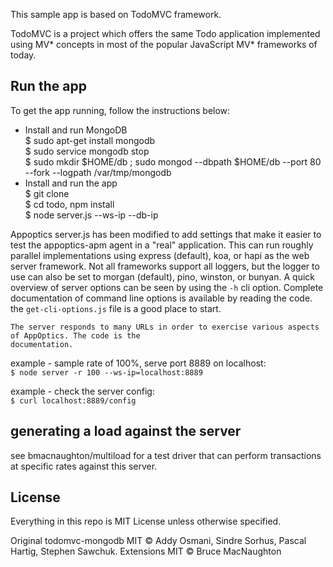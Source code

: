 This sample app is based on TodoMVC framework.

TodoMVC is a project which offers the same Todo application implemented using MV* concepts in most of the popular JavaScript MV\* frameworks of today.

## Run the app

To get the app running, follow the instructions below:
- Install and run MongoDB <br/>
	$ sudo apt-get install mongodb <br/>
	$ sudo service mongodb stop <br/>
	$ sudo mkdir $HOME/db ; sudo mongod --dbpath $HOME/db --port 80 --fork --logpath /var/tmp/mongodb <br/>
- Install and run the app <br/>
	$ git clone <git-repo-url> <br/>
	$ cd todo, npm install <br/>
	$ node server.js --ws-ip <IP of machine running the app> --db-ip <IP of machine running mongodb> <br/>

Appoptics
    server.js has been modified to add settings that make it easier to test the appoptics-apm agent in
    a "real" application.
    This can run roughly parallel implementations using express (default), koa, or hapi as the web server
    framework. Not all frameworks support all loggers, but the logger to use can also be set to morgan
    (default), pino, winston, or bunyan. A quick overview of server options can be seen by using the `-h`
    cli option. Complete documentation of command line options is available by reading the code. the
    `get-cli-options.js` file is a good place to start.

    The server responds to many URLs in order to exercise various aspects of AppOptics. The code is the
    documentation.

example - sample rate of 100%, serve port 8889 on localhost: <br/>
  `$ node server -r 100 --ws-ip=localhost:8889`

example - check the server config: <br/>
  `$ curl localhost:8889/config`

## generating a load against the server

see bmacnaughton/multiload for a test driver that can perform transactions at specific rates against this server.

## License

Everything in this repo is MIT License unless otherwise specified.

Original todomvc-mongodb MIT © Addy Osmani, Sindre Sorhus, Pascal Hartig, Stephen Sawchuk.
Extensions MIT © Bruce MacNaughton

